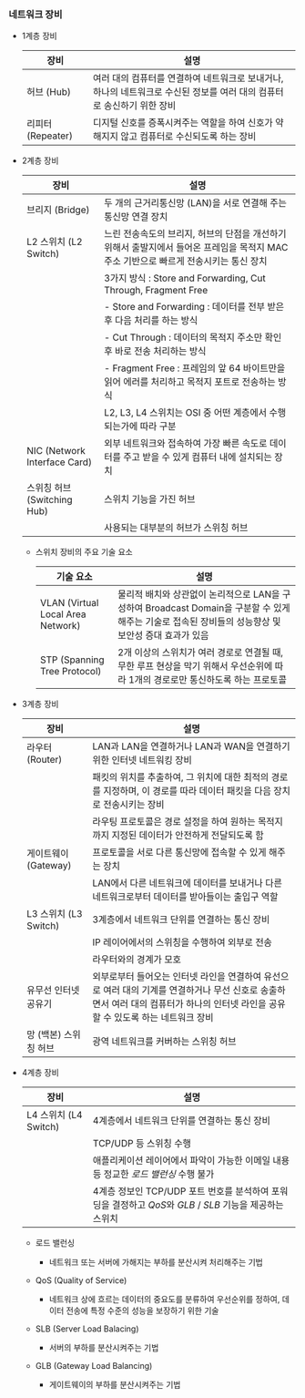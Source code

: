 ### 네트워크 장비

- 1계층 장비
  
  | 장비             | 설명                                                                  |
  | -------------- | ------------------------------------------------------------------- |
  | 허브 (Hub)       | 여러 대의 컴퓨터를 연결하여 네트워크로 보내거나, 하나의 네트워크로 수신된 정보를 여러 대의 컴퓨터로 송신하기 위한 장비 |
  | 리피터 (Repeater) | 디지털 신호를 증폭시켜주는 역할을 하여 신호가 약해지지 않고 컴퓨터로 수신되도록 하는 장비                  |

- 2계층 장비
  
  | 장비                           | 설명                                                                            |
  | ---------------------------- | ----------------------------------------------------------------------------- |
  | 브리지 (Bridge)                 | 두 개의 근거리통신망 (LAN)을 서로 연결해 주는 통신망 연결 장치                                        |
  | L2 스위치 (L2 Switch)           | 느린 전송속도의 브리지, 허브의 단점을 개선하기 위해서 출발지에서 들어온 프레임을 목적지 MAC 주소 기반으로 빠르게 전송시키는 통신 장치 |
  |                              | 3가지 방식 : Store and Forwarding, Cut Through, Fragment Free                     |
  |                              | - Store and Forwarding : 데이터를 전부 받은 후 다음 처리를 하는 방식                            |
  |                              | - Cut Through : 데이터의 목적지 주소만 확인 후 바로 전송 처리하는 방식                               |
  |                              | - Fragment Free : 프레임의 앞 64 바이트만을 읽어 에러를 처리하고 목적지 포트로 전송하는 방식                 |
  |                              | L2, L3, L4 스위치는 OSI 중 어떤 계층에서 수행되는가에 따라 구분                                    |
  | NIC (Network Interface Card) | 외부 네트워크와 접속하여 가장 빠른 속도로 데이터를 주고 받을 수 있게 컴퓨터 내에 설치되는 장치                        |
  | 스위칭 허브 (Switching Hub)       | 스위치 기능을 가진 허브                                                                 |
  |                              | 사용되는 대부분의 허브가 스위칭 허브                                                          |
  
  - 스위치 장비의 주요 기술 요소
    
    | 기술 요소                             | 설명                                                                                            |
    | --------------------------------- | --------------------------------------------------------------------------------------------- |
    | VLAN (Virtual Local Area Network) | 물리적 배치와 상관없이 논리적으로 LAN을 구성하여 Broadcast Domain을 구분할 수 있게 해주는 기술로 접속된 장비들의 성능향상 및 보안성 증대 효과가 있음 |
    | STP (Spanning Tree Protocol)      | 2개 이상의 스위치가 여러 경로로 연결될 때, 무한 루프 현상을 막기 위해서 우선순위에 따라 1개의 경로로만 통신하도록 하는 프로토콜                    |

- 3계층 장비
  
  | 장비                 | 설명                                                                                                    |
  | ------------------ | ----------------------------------------------------------------------------------------------------- |
  | 라우터 (Router)       | LAN과 LAN을 연결하거나 LAN과 WAN을 연결하기 위한 인터넷 네트워킹 장비                                                         |
  |                    | 패킷의 위치를 추출하여, 그 위치에 대한 최적의 경로를 지정하며, 이 경로를 따라 데이터 패킷을 다음 장치로 전송시키는 장비                                 |
  |                    | 라우팅 프로토콜은 경로 설정을 하여 원하는 목적지까지 지정된 데이터가 안전하게 전달되도록 함                                                   |
  | 게이트웨이 (Gateway)    | 프로토콜을 서로 다른 통신망에 접속할 수 있게 해주는 장치                                                                      |
  |                    | LAN에서 다른 네트워크에 데이터를 보내거나 다른 네트워크로부터 데이터를 받아들이는 출입구 역할                                                 |
  | L3 스위치 (L3 Switch) | 3계층에서 네트워크 단위를 연결하는 통신 장비                                                                             |
  |                    | IP 레이어에서의 스위칭을 수행하여 외부로 전송                                                                            |
  |                    | 라우터와의 경계가 모호                                                                                          |
  | 유무선 인터넷 공유기        | 외부로부터 들어오는 인터넷 라인을 연결하여 유선으로 여러 대의 기계를 연결하거나 무선 신호로 송출하면서 여러 대의 컴퓨터가 하나의 인터넷 라인을 공유할 수 있도록 하는 네트워크 장비 |
  | 망 (백본) 스위칭 허브      | 광역 네트워크를 커버하는 스위칭 허브                                                                                  |

- 4계층 장비
  
  | 장비                 | 설명                                                                      |
  | ------------------ | ----------------------------------------------------------------------- |
  | L4 스위치 (L4 Switch) | 4계층에서 네트워크 단위를 연결하는 통신 장비                                               |
  |                    | TCP/UDP 등 스위칭 수행                                                        |
  |                    | 애플리케이션 레이어에서 파악이 가능한 이메일 내용 등 정교한 *로드 밸런싱* 수행 불가                        |
  |                    | 4계층 정보인 TCP/UDP 포트 번호를 분석하여 포워딩을 결정하고 *QoS*와 *GLB* / *SLB* 기능을 제공하는 스위치 |
  
  - 로드 밸런싱
    
    - 네트워크 또는 서버에 가해지는 부하를 분산시켜 처리해주는 기법
  
  - QoS (Quality of Service)
    
    - 네트워크 상에 흐르는 데이터의 중요도를 분류하여 우선순위를 정하여, 데이터 전송에 특정 수준의 성능을 보장하기 위한 기술
  
  - SLB (Server Load Balacing)
    
    - 서버의 부하를 분산시켜주는 기법
  
  - GLB (Gateway Load Balancing)
    
    - 게이트웨이의 부하를 분산시켜주는 기법
